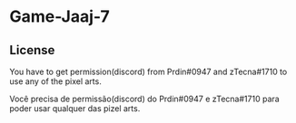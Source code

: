 # Game-Jaaj-7

## License
You have to get permission(discord) from Prdin#0947 and zTecna#1710 to use any of the pixel arts.

Você precisa de permissão(discord) do Prdin#0947 e zTecna#1710 para poder usar qualquer das pizel arts.
